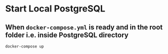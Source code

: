 # Start Local PostgreSQL

## When `docker-compose.yml` is ready and in the root folder i.e. inside PostgreSQL directory

```bash
docker-compose up
```
